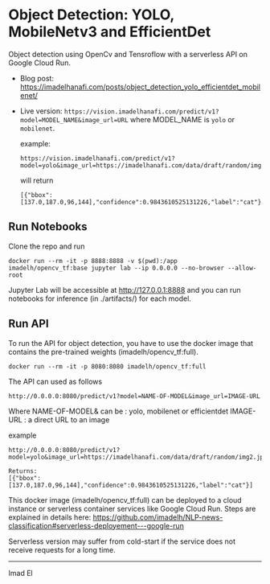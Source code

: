 # Object Detection: YOLO, MobileNetv3 and EfficientDet

Object detection using OpenCv and Tensroflow with a serverless API on Google Cloud Run.

- Blog post: https://imadelhanafi.com/posts/object_detection_yolo_efficientdet_mobilenet/

- Live version: `https://vision.imadelhanafi.com/predict/v1?model=MODEL_NAME&image_url=URL` where MODEL_NAME is `yolo` or `mobilenet`.

    example:
    ```
    https://vision.imadelhanafi.com/predict/v1?model=yolo&image_url=https://imadelhanafi.com/data/draft/random/img2.jpg
    ```
    will return
    ```
    [{"bbox":[137.0,187.0,96,144],"confidence":0.9843610525131226,"label":"cat"}]
    ```

## Run Notebooks
Clone the repo and run 

```
docker run --rm -it -p 8888:8888 -v $(pwd):/app  imadelh/opencv_tf:base jupyter lab --ip 0.0.0.0 --no-browser --allow-root
```

Jupyter Lab will be accessible at http://127.0.0.1:8888 and you can run notebooks for inference (in ./artifacts/) for each model.

## Run API

To run the API for object detection, you have to use the docker image that contains the pre-trained weights (imadelh/opencv_tf:full).

```
docker run --rm -it -p 8080:8080 imadelh/opencv_tf:full
```

The API can used as follows 
```
http://0.0.0.0:8080/predict/v1?model=NAME-OF-MODEL&image_url=IMAGE-URL
```

Where NAME-OF-MODEL& can be : yolo, mobilenet or efficientdet
IMAGE-URL : a direct URL to an image


example 
```
http://0.0.0.0:8080/predict/v1?model=yolo&image_url=https://imadelhanafi.com/data/draft/random/img2.jpg

Returns:
[{"bbox":[137.0,187.0,96,144],"confidence":0.9843610525131226,"label":"cat"}]
```

This docker image (imadelh/opencv_tf:full) can be deployed to a cloud instance or serverless container services like Google Cloud Run. 
Steps are explained in details here: https://github.com/imadelh/NLP-news-classification#serverless-deployement---google-run

Serverless version may suffer from cold-start if the service does not receive requests for a long time.

---
Imad El
